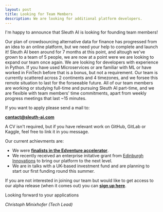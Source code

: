 ```yaml
---
layout: post
title: Looking for Team Members
description: We are looking for additional platform developers.
---
```


I'm happy to announce that Sleuth AI is looking for founding team members!

Our plan of crowdsourcing alternative data for finance has progressed from an idea to an online platform, but we need your help to complete and launch it!
Sleuth AI been around for 7 months at this point, and altough we've grown to a team of 5 people, we are now at a point were we are looking to expand our team once again.
We are looking for developers with experience in Python.
If you have used Microservices or are familiar with ML or have worked in FinTech before that is a bonus, but not a requirement.
Our team is currently scattered across 2 continents and 4 timezones, and we forsee this remote situation to last for the forseeable future.
All of our team members are working or studying full-time and pursuing Sleuth AI part-time, and we are flexible with team members' time commitments, apart from weekly progress meetings that last ~15 minutes.

If you want to apply please send a mail to:

[**contact@sleuth-ai.com**](mailto:contact@sleuth-ai.com)

A CV isn't required, but if you have relevant work on GitHub, GitLab or Kaggle, feel free to link it in you message.

Our current achievments are:
  - We were [**finalists in the Edventure accelerator**](https://www.linkedin.com/posts/edventure-capital_congratulations-to-the-finalist-teams-of-activity-6739991568352186368-zVBS).
  - We recently received an enterprise initative grant from [Edinburgh Innovations](https://edinburgh-innovations.ed.ac.uk) to bring our platform to the next level.
  - We are in talks with a UK-based investment fund and are planning to start our first funding round this summer.

If you are not interested in joining our team but would like to get access to our alpha release (when it comes out) you can [**sign up here**](https://sleuth-ai.com/user).

Looking forward to your applications

*Christoph Minixhofer (Tech Lead)*
